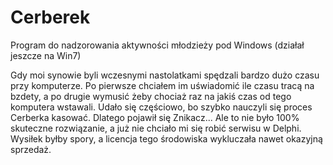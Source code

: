 # Cerberek
Program do nadzorowania aktywności młodzieży pod Windows (działał jeszcze na Win7)

Gdy moi synowie byli wczesnymi nastolatkami spędzali bardzo dużo czasu przy komputerze. 
Po pierwsze chciałem im uświadomić ile czasu tracą na bzdety, a po drugie wymusić żeby 
chociaż raz na jakiś czas od tego komputera wstawali.
Udało się częściowo, bo szybko nauczyli się proces Cerberka kasować. 
Dlatego pojawił się Znikacz... Ale to nie było 100% skuteczne rozwiązanie, a już nie
chciało mi się robić serwisu w Delphi. Wysiłek byłby spory, a licencja tego środowiska 
wykluczała nawet okazyjną sprzedaż.
